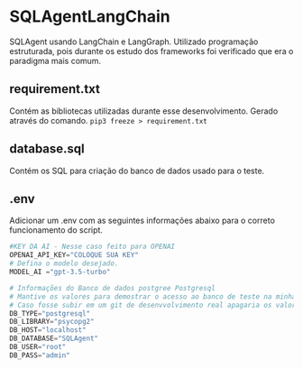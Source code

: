 # SQLAgentLangChain
SQLAgent usando LangChain e LangGraph.
Utilizado programação estruturada, pois durante os estudo dos frameworks foi verificado que era o paradigma mais comum. 

## requirement.txt

Contém as bibliotecas utilizadas durante esse desenvolvimento. 
Gerado através do comando.
`pip3 freeze > requirement.txt`

## database.sql 
Contém os SQL para criação do banco de dados usado para o teste.

## .env
Adicionar um .env com as seguintes informações abaixo para o correto funcionamento do script.

```python
#KEY DA AI - Nesse caso feito para OPENAI
OPENAI_API_KEY="COLOQUE SUA KEY"
# Defina o modelo desejado. 
MODEL_AI ="gpt-3.5-turbo"

# Informações do Banco de dados postgree Postgresql
# Mantive os valores para demostrar o acesso ao banco de teste na minha máquina
# Caso fosse subir em um git de desenvvolvimento real apagaria os valores para evitar vazamento de dado sensivel. 
DB_TYPE="postgresql"
DB_LIBRARY="psycopg2"
DB_HOST="localhost"
DB_DATABASE="SQLAgent"
DB_USER="root"
DB_PASS="admin"
```